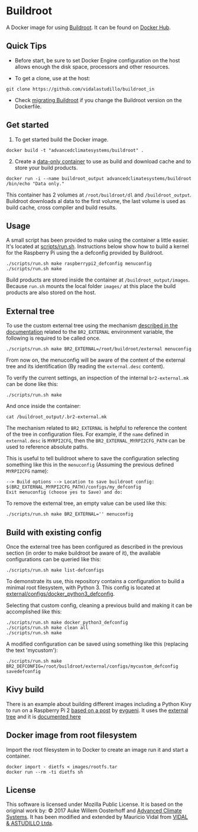 # Buildroot

A Docker image for using [Buildroot][buildroot]. It can be found on [Docker Hub][hub].

## Quick Tips

* Before start, be sure to set Docker Engine configuration on the host allows enough the disk space, processors and other resources.

* To get a clone, use at the host:
``` shell
git clone https://github.com/vidalastudillo/buildroot_in
```

* Check [migrating Buildroot][migrating_buildroot] if you change the Buildroot version on the Dockerfile.

## Get started

1. To get started build the Docker image.

``` shell
docker build -t "advancedclimatesystems/buildroot" .
```

2. Create a [data-only container][data-only] to use as build and download
cache and to store your build products.

``` shell
docker run -i --name buildroot_output advancedclimatesystems/buildroot /bin/echo "Data only."
```

This container has 2 volumes at `/root/buildroot/dl` and `/buildroot_output`.
Buildroot downloads al data to the first volume, the last volume is used as build cache, cross compiler and build results.

## Usage

A small script has been provided to make using the container a little easier.
It's located at [scripts/run.sh][run.sh]. Instructions below show how to build a kernel for the Raspberry Pi using the a defconfig provided by Buildroot.

``` shell
./scripts/run.sh make raspberrypi2_defconfig menuconfig
./scripts/run.sh make
```

Build products are stored inside the container at `/buildroot_output/images`.
Because `run.sh` mounts the local folder `images/` at this place the build products are also stored on the host.

## External tree

To use the custom external tree using the mechanism [described in the documentation][br2_external] related to the `BR2_EXTERNAL` environment variable, the following is required to be called once.

``` shell
./scripts/run.sh make BR2_EXTERNAL=/root/buildroot/external menuconfig
```

From now on, the menuconfig will be aware of the content of the external tree and its identification (By reading the `external.desc` content).

To verify the current settings, an inspection of the internal `br2-external.mk` can be done like this:

``` shell
./scripts/run.sh make
```

And once inside the container:

``` shell
cat /buildroot_output/.br2-external.mk
```

The mechanism related to `BR2_EXTERNAL` is helpful to reference the content of the tree in configuration files. For example, if the `name` defined in `external.desc` is `MYRPI2CFG`, then the `BR2_EXTERNAL_MYRPI2CFG_PATH` can be used to reference absolute paths.

This is useful to tell buildroot where to save the configuration selecting something like this in the `menuconfig` (Assuming the previous defined `MYRPI2CFG` name):

    --> Build options --> Location to save buildroot config: $(BR2_EXTERNAL_MYRPI2CFG_PATH)/configs/my_defconfig
    Exit menuconfig (choose yes to Save) and do:

To remove the external tree, an empty value can be used like this:

``` shell
./scripts/run.sh make BR2_EXTERNAL='' menuconfig
```

## Build with existing config

Once the external tree has been configured as described in the previous section (in order to make buildroot be aware of it), the available configurations can be queried like this:

```shell
./scripts/run.sh make list-defconfigs
```

To demonstrate its use, this repository contains a configuration to build a minimal root filesystem, with Python 3. This config is located at [external/configs/docker_python3_defconfig][docker_python3_defconfig].

Selecting that custom config, cleaning a previous build and making it can be accomplished like this:

```
./scripts/run.sh make docker_python3_defconfig
./scripts/run.sh make clean all
./scripts/run.sh make
```

A modified configuration can be saved using something like this (replacing the text 'mycustom'):

```shell
./scripts/run.sh make BR2_DEFCONFIG=/root/buildroot/external/configs/mycustom_defconfig savedefconfig
```

## Kivy build

There is an example about building different images including a Python Kivy to run on a Raspberry Pi 2 [based on a post][evgueni_post] by [evgueni][evgueni]. It uses the [external tree][external_tree] and it is [documented here][external_tree_doc]

## Docker image from root filesystem

Import the root filesystem in to Docker to create an image run it and start a container.

```shell
docker import - dietfs < images/rootfs.tar
docker run --rm -ti dietfs sh
```

## License

This software is licensed under Mozilla Public License.
It is based on the original work by: 
&copy; 2017 Auke Willem Oosterhoff and [Advanced Climate Systems][acs].
It has been modified and extended by Mauricio Vidal from [VIDAL & ASTUDILLO Ltda][va].

[va]:https://www.vidalastudillo.com
[acs]:http://advancedclimate.nl
[buildroot]:http://buildroot.uclibc.org/
[data-only]:https://docs.docker.com/userguide/dockervolumes/
[hub]:https://hub.docker.com/r/advancedclimatesystems/docker-buildroot/builds/
[run.sh]:scripts/run.sh
[docker_python3_defconfig]:external/configs/docker_python3_defconfig
[external_tree]:external
[external_tree_doc]:external/README.md
[br2_external]:http://buildroot.uclibc.org/downloads/manual/manual.html#outside-br-custom
[docker_blog]:https://blog.docker.com/2013/06/create-light-weight-docker-containers-buildroot/
[migrating_buildroot]:http://buildroot.uclibc.org/downloads/manual/manual.html#migrating-from-ol-versions
[evgueni]:https://forums.raspberrypi.com/memberlist.php?mode=viewprofile&u=208985&sid=be8a772e5aef87a4991576d69e510cce
[evgueni_post]:https://forums.raspberrypi.com/viewtopic.php?t=307052&sid=b8bbc7d25cf2b58cb6d4a35edd716d6a
